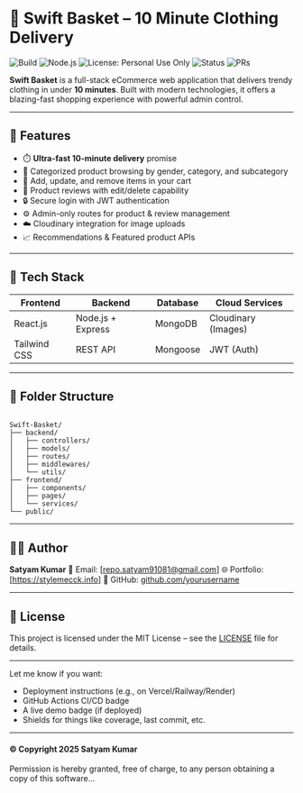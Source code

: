 


# 🛒 Swift Basket – 10 Minute Clothing Delivery

![Build](https://img.shields.io/badge/build-passing-brightgreen?style=flat-square)
![Node.js](https://img.shields.io/badge/Node.js-18.x-blue?style=flat-square)
![License: Personal Use Only](https://img.shields.io/badge/License-Personal--Use--Only-red)
![Status](https://img.shields.io/badge/status-active-success?style=flat-square)
![PRs](https://img.shields.io/badge/PRs-welcome-brightgreen?style=flat-square)

**Swift Basket** is a full-stack eCommerce web application that delivers trendy clothing in under **10 minutes**. Built with modern technologies, it offers a blazing-fast shopping experience with powerful admin control.

---

## 🚀 Features

- ⏱️ **Ultra-fast 10-minute delivery** promise
- 👕 Categorized product browsing by gender, category, and subcategory
- 🛒 Add, update, and remove items in your cart
- 💬 Product reviews with edit/delete capability
- 🔒 Secure login with JWT authentication
- ⚙️ Admin-only routes for product & review management
- ☁️ Cloudinary integration for image uploads
- 📈 Recommendations & Featured product APIs

---

## 🧩 Tech Stack

| Frontend      | Backend         | Database   | Cloud Services   |
|---------------|-----------------|------------|------------------|
| React.js      | Node.js + Express | MongoDB    | Cloudinary (Images) |
| Tailwind CSS  | REST API        | Mongoose   | JWT (Auth)        |

---

## 📁 Folder Structure

```

Swift-Basket/
├── backend/
│   ├── controllers/
│   ├── models/
│   ├── routes/
│   ├── middlewares/
│   └── utils/
├── frontend/
│   ├── components/
│   ├── pages/
│   └── services/
└── public/

````

---



## 👨‍💻 Author

**Satyam Kumar**
📧 Email: \[[repo.satyam91081@gmail.com](mailto:repo.satyam91081@gmail.com)]
🌐 Portfolio: \[https://stylemecck.info]
🐙 GitHub: [github.com/yourusername](https://github.com/stylemecck)

---

## 📜 License

This project is licensed under the MIT License – see the [LICENSE](LICENSE) file for details.



---

Let me know if you want:

- Deployment instructions (e.g., on Vercel/Railway/Render)
- GitHub Actions CI/CD badge  
- A live demo badge (if deployed)  
- Shields for things like coverage, last commit, etc.
---
#### ©️ Copyright 2025 Satyam Kumar

Permission is hereby granted, free of charge, to any person obtaining a copy of this software...

